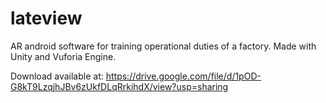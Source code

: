 # lateview
AR android software for training operational duties of a factory.
Made with Unity and Vuforia Engine.

Download available at:
https://drive.google.com/file/d/1pOD-G8kT9LzqjhJBv6zUkfDLqRrkihdX/view?usp=sharing
